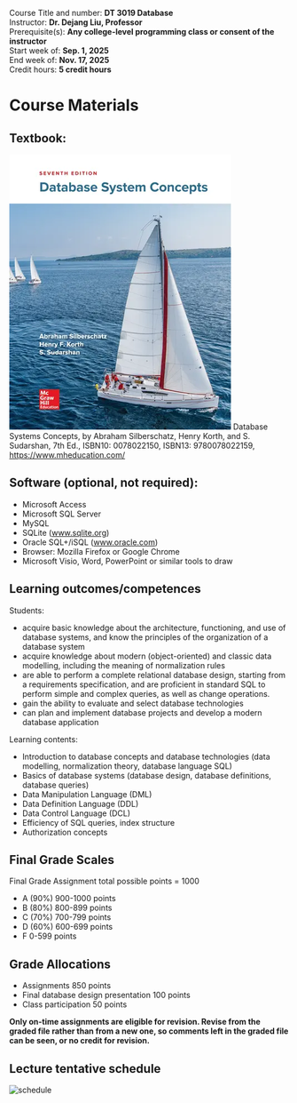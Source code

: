Course Title and number: 	**DT 3019 Database**\
Instructor:	**Dr. Dejang Liu, Professor**\
Prerequisite(s):	**Any college-level programming class or consent of the instructor**\
Start week of:	**Sep. 1, 2025**\
End week of:	**Nov. 17, 2025**\
Credit hours: **5 credit hours**

# Course Materials
## Textbook:
![TextBook cover image](https://github.com/biuh-dt/courses/blob/main/Database/coverPicture.png)
Database Systems Concepts, by Abraham Silberschatz, Henry Korth, and S. Sudarshan, 7th Ed., ISBN10: 0078022150, ISBN13: 9780078022159, https://www.mheducation.com/

## Software (optional, not required):
- Microsoft Access
- Microsoft SQL Server
- MySQL
- SQLite (www.sqlite.org)
- Oracle SQL+/iSQL (www.oracle.com)
- Browser: Mozilla Firefox or Google Chrome
- Microsoft Visio, Word, PowerPoint or similar tools to draw

## Learning outcomes/competences
Students:
- acquire basic knowledge about the architecture, functioning, and use of database systems, and know the principles of the organization of a database system
- acquire knowledge about modern (object-oriented) and classic data modelling, including the meaning of normalization rules
- are able to perform a complete relational database design, starting from a requirements specification, and are proficient in standard SQL to perform simple and complex queries, as well as change operations.
- gain the ability to evaluate and select database technologies
- can plan and implement database projects and develop a modern database application

Learning contents:
- Introduction to database concepts and database technologies (data modelling, normalization theory, database language SQL)
- Basics of database systems (database design, database definitions, database queries)
- Data Manipulation Language (DML)
- Data Definition Language (DDL)
- Data Control Language (DCL)
- Efficiency of SQL queries, index structure
- Authorization concepts

## Final Grade Scales
Final Grade Assignment total possible points = 1000	
- A (90%)     900-1000 points  
- B (80%)     800-899 points  
- C (70%)     700-799 points
- D (60%)     600-699 points  
- F	    	 0-599 points
## Grade Allocations
- Assignments 850 points
- Final database design presentation 100 points
- Class participation 50 points

**Only on-time assignments are eligible for revision. Revise from the graded file rather than from a new one, so comments left in the graded file can be seen, or no credit for revision.**

## Lecture tentative schedule
![schedule]()
